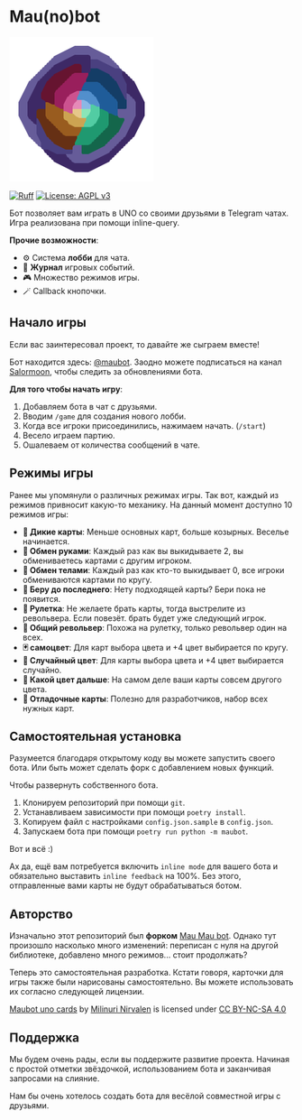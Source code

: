 # Mau(no)bot

<img src="./logo.png" width="256"></img>

[![Ruff](https://img.shields.io/endpoint?url=https://raw.githubusercontent.com/astral-sh/ruff/main/assets/badge/v2.json)](https://github.com/astral-sh/ruff)
[![License: AGPL v3](https://img.shields.io/badge/License-AGPL%20v3-blue.svg)](./LICENSE)

Бот позволяет вам играть в UNO со своими друзьями в Telegram чатах.
Игра реализована при помощи inline-query.

**Прочие возможности**:
- ⚙️ Система **лобби** для чата.
- 📝 **Журнал** игровых событий.
- 🎮 Множество режимов игры.
- 🪄 Callback кнопочки.


## Начало игры
Если вас заинтересовал проект, то давайте же сыграем вместе!

Бот находится здесь: [@maubot](https://t.me/mili_maubot).
Заодно можете подписаться на канал [Salormoon](https://t.me/mili_qlaster),
чтобы следить за обновлениями бота.

**Для того чтобы начать игру**:

1. Добавляем бота в чат с друзьями.
2. Вводим `/game` для создания нового лобби.
3. Когда все игроки присоединились, нажимаем начать. (`/start`)
4. Весело играем партию.
5. Ошалеваем от количества сообщений в чате.

## Режимы игры
Ранее мы упомянули о различных режимах игры.
Так вот, каждый из режимов привносит какую-то механику.
На данный момент доступно 10 режимов игры:

- **🐉 Дикие карты**: Меньше основных карт, больше козырных. Веселье начинается.
- **🤝 Обмен руками**: Каждый раз как вы выкидываете 2, вы обмениваетесь картами
  с другим игроком.
- **🧭 Обмен телами**: Каждый раз как кто-то выкидывает 0, все игроки
  обмениваются картами по кругу.
- **🍷 Беру до последнего**: Нету подходящей карты? Бери пока не появится.
- **🔫 Рулетка**: Не желаете брать карты, тогда выстрелите из револьвера.
  Если повезёт. брать будет уже следующий игрок.
- **🎲 Общий револьвер**: Похожа на рулетку, только револьвер один на всех.
- **🃏 самоцвет**: Для карт выбора цвета и +4 цвет выбирается по кругу.
- **🎨 Случайный цвет**: Для карты выбора цвета и +4 цвет выбирается случайно.
- **🎨 Какой цвет дальше**: На самом деле ваши карты совсем другого цвета.
- **🦝 Отладочные карты**: Полезно для разработчиков, набор всех нужных карт.


## Самостоятельная установка
Разумеется благодаря открытому коду вы можете запустить своего бота.
Или быть может сделать форк с добавлением новых функций.

Чтобы развернуть собственного бота.

1. Клонируем репозиторий при помощи `git`.
2. Устанавливаем зависимости при помощи `poetry install`.
3. Копируем файл с настройками `config.json.sample` в `config.json`.
4. Запускаем бота при помощи `poetry run python -m maubot`.

Вот и всё :)

Ах да, ещё вам потребуется включить `inline mode` для вашего бота и
обязательно выставить `inline feedback` на 100%.
Без этого, отправленные вами карты не будут обрабатываться ботом.


## Авторство
Изначально этот репозиторий был **форком**
[Mau Mau bot](https://github.com/jh0ker/mau_mau_bot).
Однако тут произошло насколько много изменений: переписан с нуля на
другой библиотеке, добавлено много режимов... стоит продолжать?

Теперь это самостоятельная разработка.
Кстати говоря, карточки для игры также были нарисованы самостоятельно.
Вы можете использовать их согласно следующей лицензии.

<p xmlns:cc="http://creativecommons.org/ns#" xmlns:dct="http://purl.org/dc/terms/"><a property="dct:title" rel="cc:attributionURL" href="http://codeberg.org/salormoon/maubot">Maubot uno cards</a> by <a rel="cc:attributionURL dct:creator" property="cc:attributionName" href="https://t.me/mili_qlaster">Milinuri Nirvalen</a> is licensed under <a href="https://creativecommons.org/licenses/by-nc-sa/4.0/?ref=chooser-v1" target="_blank" rel="license noopener noreferrer" style="display:inline-block;">CC BY-NC-SA 4.0<img style="height:22px!important;margin-left:3px;vertical-align:text-bottom;" src="https://mirrors.creativecommons.org/presskit/icons/cc.svg?ref=chooser-v1" alt=""><img style="height:22px!important;margin-left:3px;vertical-align:text-bottom;" src="https://mirrors.creativecommons.org/presskit/icons/by.svg?ref=chooser-v1" alt=""><img style="height:22px!important;margin-left:3px;vertical-align:text-bottom;" src="https://mirrors.creativecommons.org/presskit/icons/nc.svg?ref=chooser-v1" alt=""><img style="height:22px!important;margin-left:3px;vertical-align:text-bottom;" src="https://mirrors.creativecommons.org/presskit/icons/sa.svg?ref=chooser-v1" alt=""></a></p> 


## Поддержка
Мы будем очень рады, если вы поддержите развитие проекта.
Начиная с простой отметки звёздочкой, использованием бота и заканчивая
запросами на слияние.

Нам бы очень хотелось создать бота для весёлой совместной игры с друзьями.
